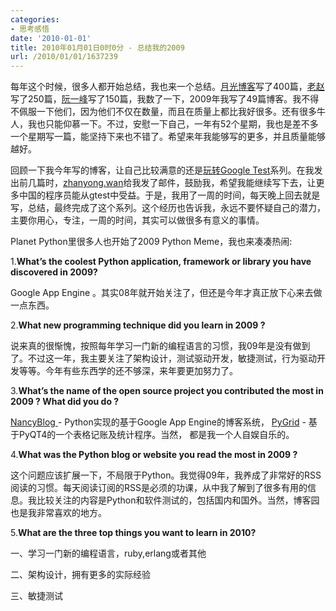 ```yaml
---
categories:
- 思考感悟
date: '2010-01-01'
title: 2010年01月01日0时0分 - 总结我的2009
url: /2010/01/01/1637239
---
```



每年这个时候，很多人都开始总结，我也来一个总结。[月光博客](http://www.williamlong.info/archives/2038.html)写了400篇，[老赵](http://www.cnblogs.com/JeffreyZhao/archive/2009/12/31/summary-2009.html)写了250篇，[阮一峰](http://www.ruanyifeng.com/blog/2009/12/2009_my_blogging_summary.html)写了150篇，我数了一下，2009年我写了49篇博客。我不得不佩服一下他们，因为他们不仅在数量，而且在质量上都比我好很多。还有很多牛人，我也只能仰慕一下。不过，安慰一下自己，一年有52个星期，我也是差不多一个星期写一篇，能坚持下来也不错了。希望来年我能够写的更多，并且质量能够越好。

回顾一下我今年写的博客，让自己比较满意的还是[玩转Google Test](http://www.cnblogs.com/coderzh/tag/Google+Test/)系列。在我发出前几篇时，[zhanyong.wan](http://code.google.com/u/zhanyong.wan/)给我发了邮件，鼓励我，希望我能继续写下去，让更多中国的程序员能从gtest中受益。于是，我用了一周的时间，每天晚上回去就是写，总结，最终完成了这个系列。这个经历也告诉我，永远不要怀疑自己的潜力，主要你用心，专注，一周的时间，其实可以做很多有意义的事情。

Planet Python里很多人也开始了2009 Python Meme，我也来凑凑热闹:

1.**<strong>What&#8217;s the coolest Python application, framework or library you have discovered in 2009?**</strong>

Google App Engine 。其实08年就开始关注了，但还是今年才真正放下心来去做一点东西。

2.**What new programming technique did you learn in 2009 ?**

说来真的很惭愧，按照每年学习一门新的编程语言的习惯，我09年是没有做到了。不过这一年，我主要关注了架构设计，测试驱动开发，敏捷测试，行为驱动开发等等。今年有些东西学的还不够深，来年要更加努力了。

3.**What&#8217;s the name of the open source project you contributed the most in 2009 ? What did you do ?**
  
[NancyBlog ](http://www.cnblogs.com/coderzh/archive/2009/12/25/nancyblog.html)- Python实现的基于Google App Engine的博客系统， [PyGrid](http://www.cnblogs.com/coderzh/archive/2009/06/28/1512654.html) - 基于PyQT4的一个表格记账及统计程序。当然， 都是我一个人自娱自乐的。

4.**What was the Python blog or website you read the most in 2009 ?** 

这个问题应该扩展一下，不局限于Python。我觉得09年，我养成了非常好的RSS阅读的习惯。每天阅读订阅的RSS是必须的功课，从中我了解到了很多有用的信息。我比较关注的内容是Python和软件测试的，包括国内和国外。当然，博客园也是我非常喜欢的地方。

5.**What are the three top things you want to learn in 2010?** 

一、学习一门新的编程语言，ruby,erlang或者其他

二、架构设计，拥有更多的实际经验

三、敏捷测试